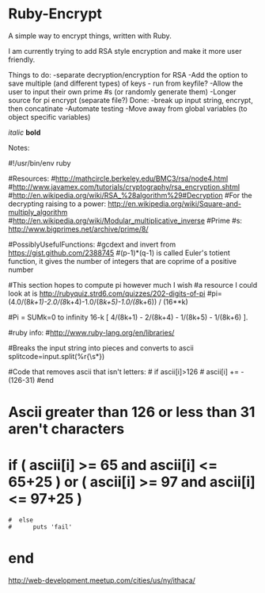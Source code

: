 Ruby-Encrypt
============

A simple way to encrypt things, written with Ruby.

I am currently trying to add RSA style encryption and make it more user friendly.



Things to do:
-separate decryption/encryption for RSA
-Add the option to save multiple (and different types) of keys - run from keyfile?
-Allow the user to input their own prime #s (or randomly generate them)
-Longer source for pi encrypt (separate file?)
Done:
-break up input string, encrypt, then concatinate
-Automate testing
-Move away from global variables (to object specific variables)



*italic* **bold**




Notes:

#!/usr/bin/env ruby

#Resources:
  #http://mathcircle.berkeley.edu/BMC3/rsa/node4.html
  #http://www.javamex.com/tutorials/cryptography/rsa_encryption.shtml
  #http://en.wikipedia.org/wiki/RSA_%28algorithm%29#Decryption
  #For the decrypting raising to a power: http://en.wikipedia.org/wiki/Square-and-multiply_algorithm
  #http://en.wikipedia.org/wiki/Modular_multiplicative_inverse
  #Prime #s: http://www.bigprimes.net/archive/prime/8/

#PossiblyUsefulFunctions:
  #gcdext and invert from https://gist.github.com/2388745
  #(p-1)*(q-1) is called Euler's totient function, it gives the number of integers that are coprime of a positive number

  #This section hopes to compute pi however much I wish
  #a resource I could look at is http://rubyquiz.strd6.com/quizzes/202-digits-of-pi
  #pi= (4.0/(8*k+1)-2.0/(8*k+4)-1.0/(8*k+5)-1.0/(8*k+6)) / (16**k)

  #Pi = SUMk=0 to infinity 16-k [ 4/(8k+1) - 2/(8k+4) - 1/(8k+5) - 1/(8k+6) ].

  #ruby info:
  #http://www.ruby-lang.org/en/libraries/

  #Breaks the input string into pieces and converts to ascii
  splitcode=input.split(%r{\s*})





#Code that removes ascii that isn't letters:
      #  if ascii[i]>126
     #     ascii[i] += -(126-31)
      #end
  # Ascii greater than 126 or less than 31 aren't characters


   #   if ( ascii[i] >=  65 and ascii[i] <= 65+25 ) or ( ascii[i] >=  97 and ascii[i] <= 97+25 )



    #  else
    #      puts 'fail'
   #   end

   http://web-development.meetup.com/cities/us/ny/ithaca/